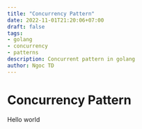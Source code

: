 ```yaml
---
title: "Concurrency Pattern"
date: 2022-11-01T21:20:06+07:00
draft: false
tags:
- golang
- concurrency
- patterns
description: Concurrent pattern in golang
author: Ngoc TD
---
```


# Concurrency Pattern

Hello world
